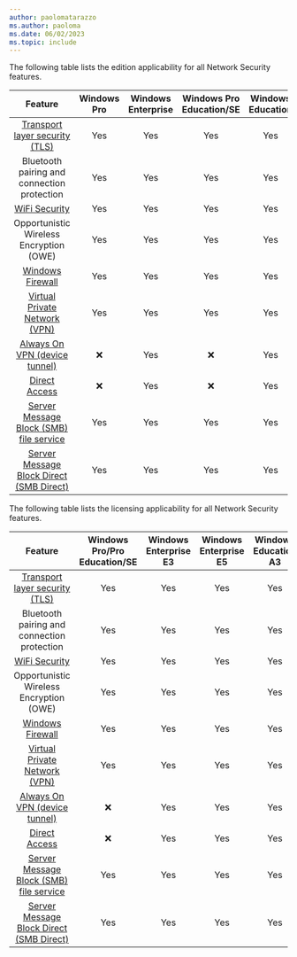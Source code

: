 ```yaml
---
author: paolomatarazzo
ms.author: paoloma
ms.date: 06/02/2023
ms.topic: include
---
```


The following table lists the edition applicability for all Network Security features.

|Feature|Windows Pro|Windows Enterprise|Windows Pro Education/SE|Windows Education|
|:-:|:-:|:-:|:-:|:-:|
|[Transport layer security (TLS)](/windows-server/security/tls/tls-ssl-schannel-ssp-overview)|Yes|Yes|Yes|Yes|
|Bluetooth pairing and connection protection|Yes|Yes|Yes|Yes|
|[WiFi Security](https://support.microsoft.com/windows/faster-and-more-secure-wi-fi-in-windows-26177a28-38ed-1a8e-7eca-66f24dc63f09)|Yes|Yes|Yes|Yes|
|Opportunistic Wireless Encryption (OWE)|Yes|Yes|Yes|Yes|
|[Windows Firewall](/windows/security/threat-protection/windows-firewall/windows-firewall-with-advanced-security)|Yes|Yes|Yes|Yes|
|[Virtual Private Network (VPN)](/windows/security/identity-protection/vpn/vpn-guide)|Yes|Yes|Yes|Yes|
|[Always On VPN (device tunnel)](/windows-server/remote/remote-access/vpn/always-on-vpn/)|❌|Yes|❌|Yes|
|[Direct Access](/windows-server/remote/remote-access/directaccess/directaccess)|❌|Yes|❌|Yes|
|[Server Message Block (SMB) file service](/windows-server/storage/file-server/file-server-smb-overview)|Yes|Yes|Yes|Yes|
|[Server Message Block Direct (SMB Direct)](/windows-server/storage/file-server/smb-direct)|Yes|Yes|Yes|Yes|

The following table lists the licensing applicability for all Network Security features.

|Feature|Windows Pro/Pro Education/SE|Windows Enterprise E3|Windows Enterprise E5|Windows Education A3|Windows Education A5|
|:-:|:-:|:-:|:-:|:-:|:-:|
|[Transport layer security (TLS)](/windows-server/security/tls/tls-ssl-schannel-ssp-overview)|Yes|Yes|Yes|Yes|Yes|
|Bluetooth pairing and connection protection|Yes|Yes|Yes|Yes|Yes|
|[WiFi Security](https://support.microsoft.com/windows/faster-and-more-secure-wi-fi-in-windows-26177a28-38ed-1a8e-7eca-66f24dc63f09)|Yes|Yes|Yes|Yes|Yes|
|Opportunistic Wireless Encryption (OWE)|Yes|Yes|Yes|Yes|Yes|
|[Windows Firewall](/windows/security/threat-protection/windows-firewall/windows-firewall-with-advanced-security)|Yes|Yes|Yes|Yes|Yes|
|[Virtual Private Network (VPN)](/windows/security/identity-protection/vpn/vpn-guide)|Yes|Yes|Yes|Yes|Yes|
|[Always On VPN (device tunnel)](/windows-server/remote/remote-access/vpn/always-on-vpn/)|❌|Yes|Yes|Yes|Yes|
|[Direct Access](/windows-server/remote/remote-access/directaccess/directaccess)|❌|Yes|Yes|Yes|Yes|
|[Server Message Block (SMB) file service](/windows-server/storage/file-server/file-server-smb-overview)|Yes|Yes|Yes|Yes|Yes|
|[Server Message Block Direct (SMB Direct)](/windows-server/storage/file-server/smb-direct)|Yes|Yes|Yes|Yes|Yes|

